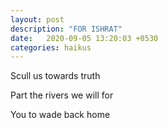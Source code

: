 ```yaml
---
layout: post
description: "FOR ISHRAT"
date:   2020-09-05 13:20:03 +0530
categories: haikus
---
```

Scull us towards truth

Part the rivers we will for

You to wade back home
